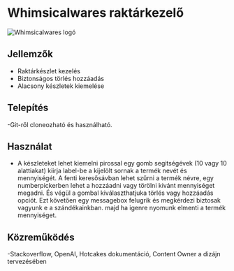# Whimsicalwares raktárkezelő

![Whimsicalwares logó](https://20.234.113.211:8094//Portals/0/logo_zold.png?ver=3bnLbQoQzy01AXn4G1vUyg%3d%3d)


## Jellemzők

- Raktárkészlet kezelés
- Biztonságos törlés hozzáadás
- Alacsony készletek kiemelése

## Telepítés

-Git-ről cloneozható és használható.
## Használat

- A készleteket lehet kiemelni pirossal egy gomb segitségévek (10 vagy 10 alattiakat) kiirja label-be a kijelölt sornak a termék nevét és mennyiségét. A fenti keresősávban lehet szűrni a termék névre, egy numberpickerben lehet a hozzáadni vagy törölni kivánt mennyiséget megadni. És végül a gombal kiválaszthatjuka törlés vagy hozzáadás opciót. Ezt követően egy messagebox felugrik és megkérdezi biztosak vagyunk e a szándékainkban. majd ha igenre nyomunk elmenti a termék mennyiséget.

## Közreműködés

-Stackoverflow, OpenAI, Hotcakes dokumentáció, Content Owner a dizájn tervezésében
